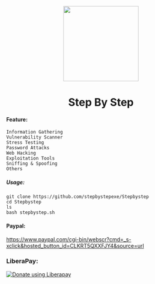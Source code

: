  <p align="center">
  <img src="https://github.com/stepbystepexe/Stepbystep/blob/master/Logo.png" width="200"/>
</a></p>
<h1 align="center">Step By Step</h1>

#### Feature:
```
Information Gathering
Vulnerability Scanner
Stress Testing
Password Attacks
Web Hacking
Exploitation Tools
Sniffing & Spoofing
Others
```
##### Usage:
```
git clone https://github.com/stepbystepexe/Stepbystep
cd Stepbystep
ls
bash stepbystep.sh
```
#### Paypal:
https://www.paypal.com/cgi-bin/webscr?cmd=_s-xclick&hosted_button_id=CLKRT5QXXFJY4&source=url
### LiberaPay:
<noscript><a href="https://liberapay.com/stepbystepexe/donate"><img alt="Donate using Liberapay" src="https://liberapay.com/assets/widgets/donate.svg"></a></noscript>
